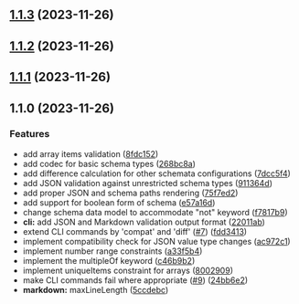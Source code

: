 

## [1.1.3](https://github.com/mstream/purescript-json-schema/compare/1.1.2...1.1.3) (2023-11-26)

## [1.1.2](https://github.com/mstream/purescript-json-schema/compare/1.1.1...1.1.2) (2023-11-26)

## [1.1.1](https://github.com/mstream/purescript-json-schema/compare/1.1.0...1.1.1) (2023-11-26)

## 1.1.0 (2023-11-26)


### Features

* add array items validation ([8fdc152](https://github.com/mstream/purescript-json-schema/commit/8fdc1526cdc809427733dcdb147ac01872dacd3c))
* add codec for basic schema types ([268bc8a](https://github.com/mstream/purescript-json-schema/commit/268bc8afc692d4624b5aedff05efa52088fcf41c))
* add difference calculation for other schemata configurations ([7dcc5f4](https://github.com/mstream/purescript-json-schema/commit/7dcc5f47f14495332553bbdcce954e6273cd20e6))
* add JSON validation against unrestricted schema types ([911364d](https://github.com/mstream/purescript-json-schema/commit/911364daa67f3eb62b8a5417a2d75c0e8c1ab28d))
* add proper JSON and schema paths rendering ([75f7ed2](https://github.com/mstream/purescript-json-schema/commit/75f7ed2b8d1c715bd733d40af2e8ba5f55c58ae6))
* add support for boolean form of schema ([e57a16d](https://github.com/mstream/purescript-json-schema/commit/e57a16d79f4cf8e95234057d5d67f140403e7754))
* change schema data model to accommodate "not" keyword ([f7817b9](https://github.com/mstream/purescript-json-schema/commit/f7817b9b90a307c0ba2fa3cdafb3fbe5803c4460))
* **cli:** add JSON and Markdown validation output format ([22011ab](https://github.com/mstream/purescript-json-schema/commit/22011abdac9fdbd0060e8832d618ffdd18972108))
* extend CLI commands by 'compat' and 'diff' ([#7](https://github.com/mstream/purescript-json-schema/issues/7)) ([fdd3413](https://github.com/mstream/purescript-json-schema/commit/fdd3413119e9507c99bf580a40a87361ed3a76f4))
* implement compatibility check for JSON value type changes ([ac972c1](https://github.com/mstream/purescript-json-schema/commit/ac972c175f6e22894953457fd6a0be36bba9a382))
* implement number range constraints ([a33f5b4](https://github.com/mstream/purescript-json-schema/commit/a33f5b4dd5f4d52b616658682875e83f59a7ee26))
* implement the multipleOf keyword ([c46b9b2](https://github.com/mstream/purescript-json-schema/commit/c46b9b2ca2b3976e7f643ca3e4a39bf8fd312027))
* implement uniqueItems constraint for arrays ([8002909](https://github.com/mstream/purescript-json-schema/commit/800290935055d6e4aab9cdbad854cb9d20a08bcd))
* make CLI commands fail where appropriate ([#9](https://github.com/mstream/purescript-json-schema/issues/9)) ([24bb6e2](https://github.com/mstream/purescript-json-schema/commit/24bb6e234830d43bb6ea2e743619227dffbe4c92))
* **markdown:** maxLineLength ([5ccdebc](https://github.com/mstream/purescript-json-schema/commit/5ccdebce61c6209bfad37e8470f6bdc6d664be20))
